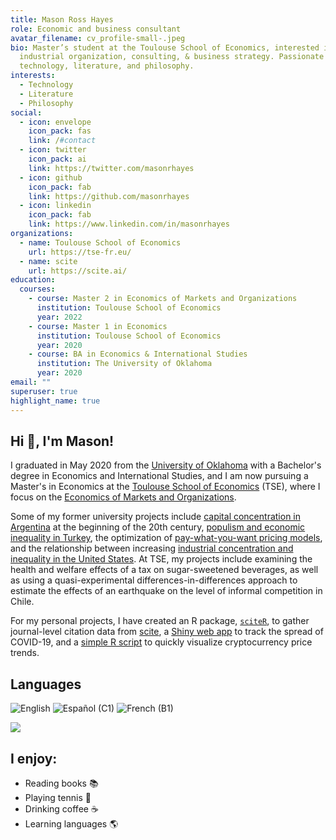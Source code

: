 ```yaml
---
title: Mason Ross Hayes
role: Economic and business consultant
avatar_filename: cv_profile-small-.jpeg
bio: Master’s student at the Toulouse School of Economics, interested in
  industrial organization, consulting, & business strategy. Passionate about
  technology, literature, and philosophy.
interests:
  - Technology
  - Literature
  - Philosophy
social:
  - icon: envelope
    icon_pack: fas
    link: /#contact
  - icon: twitter
    icon_pack: ai
    link: https://twitter.com/masonrhayes
  - icon: github
    icon_pack: fab
    link: https://github.com/masonrhayes
  - icon: linkedin
    icon_pack: fab
    link: https://www.linkedin.com/in/masonrhayes
organizations:
  - name: Toulouse School of Economics
    url: https://tse-fr.eu/
  - name: scite
    url: https://scite.ai/
education:
  courses:
    - course: Master 2 in Economics of Markets and Organizations
      institution: Toulouse School of Economics
      year: 2022
    - course: Master 1 in Economics
      institution: Toulouse School of Economics
      year: 2020
    - course: BA in Economics & International Studies
      institution: The University of Oklahoma
      year: 2020
email: ""
superuser: true
highlight_name: true
---
```



## Hi :wave:, I'm Mason!

I graduated in May 2020 from the [University of Oklahoma](https://www.ou.edu/) with a Bachelor's degree in Economics and International Studies, and I am now pursuing a Master's in Economics at the [Toulouse School of Economics](https://tse-fr.eu/) (TSE), where I focus on the [Economics of Markets and Organizations](https://www.tse-fr.eu/master-emo-international-track).

Some of my former university projects include [capital concentration in Argentina](https://masonrhayes.com/publication/radical-party/) at the beginning of the 20th century, [populism and economic inequality in Turkey](https://masonrhayes.com/publication/populism-and-inequality-in-turkey/), the optimization of [pay-what-you-want pricing models](https://masonrhayes.com/publication/pwyw/pwyw.pdf), and the relationship between increasing [industrial concentration and inequality in the United States](https://masonrhayes.com/publication/the-inegalitarian-spiral/). At TSE, my projects include examining the health and welfare effects of a tax on sugar-sweetened beverages, as well as using a quasi-experimental differences-in-differences approach to estimate the effects of an earthquake on the level of informal competition in Chile.

For my personal projects, I have created an R package, [`sciteR`](https://github.com/masonrhayes/sciteR), to gather journal-level citation data from [scite](https://scite.ai), a [Shiny web app](https://masonrhayes.shinyapps.io/coronavirus_app/) to track the spread of COVID-19, and a [simple R script](https://github.com/masonrhayes/cryptocurrency_analysis) to quickly visualize cryptocurrency price trends.

## Languages

![English](https://img.shields.io/static/v1?label=language&message=English%20%28native%29&color=blue) ![Español (C1)](https://img.shields.io/static/v1?label=language&message=Español%20%28C1%29&color=yellow) ![French (B1)](https://img.shields.io/static/v1?label=language&message=Français%20%28B1%29&color=crimson)

<a href="https://github.com/anuraghazra/github-readme-stats">
  <img align="center" src="https://github-readme-stats.vercel.app/api/top-langs/?username=masonrhayes&hide=postscript,tex,html&theme=graywhite" />
</a>

## I enjoy:

* Reading books :books:
* Playing tennis :tennis:
* Drinking coffee :coffee:
* Learning languages :earth_americas:
